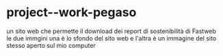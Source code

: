 # project--work-pegaso
un sito web che  permette il download dei report di sostenibilità di Fastweb 
le due immgini una è lo sfondo del sito web e l'altra è un immagine del sito stesso aperto sul mio computer

